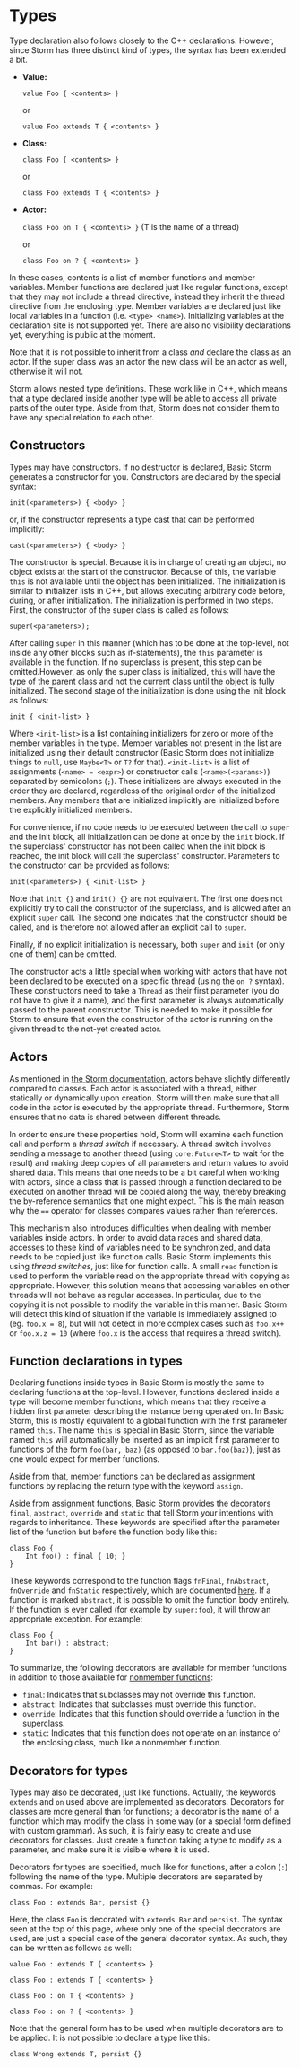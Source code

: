 Types
======

Type declaration also follows closely to the C++ declarations. However, since Storm has three
distinct kind of types, the syntax has been extended a bit.

* __Value:__

  `value Foo { <contents> }`

  or

  `value Foo extends T { <contents> }`

* __Class:__

  `class Foo { <contents> }`

  or

  `class Foo extends T { <contents> }`

* __Actor:__

  `class Foo on T { <contents> }` (T is the name of a thread)

  or

  `class Foo on ? { <contents> }`

In these cases, contents is a list of member functions and member variables. Member functions are
declared just like regular functions, except that they may not include a thread directive, instead
they inherit the thread directive from the enclosing type. Member variables are declared just like
local variables in a function (i.e. `<type> <name>`). Initializing variables at the declaration site
is not supported yet. There are also no visibility declarations yet, everything is public at the
moment.

Note that it is not possible to inherit from a class _and_ declare the class as an actor. If the
super class was an actor the new class will be an actor as well, otherwise it will not.

Storm allows nested type definitions. These work like in C++, which means that a type declared
inside another type will be able to access all private parts of the outer type. Aside from that,
Storm does not consider them to have any special relation to each other.

Constructors
--------------

Types may have constructors. If no destructor is declared, Basic Storm generates a constructor for
you. Constructors are declared by the special syntax:

`init(<parameters>) { <body> }`

or, if the constructor represents a type cast that can be performed implicitly:

`cast(<parameters>) { <body> }`

The constructor is special. Because it is in charge of creating an object, no object exists at the
start of the constructor. Because of this, the variable `this` is not available until the object has
been initialized. The initialization is similar to initializer lists in C++, but allows executing
arbitrary code before, during, or after initialization. The initialization is performed in two
steps. First, the constructor of the super class is called as follows:

`super(<parameters>);`

After calling `super` in this manner (which has to be done at the top-level, not inside any other
blocks such as if-statements), the `this` parameter is available in the function. If no superclass
is present, this step can be omitted.However, as only the super class is initialized, `this` will
have the type of the parent class and not the current class until the object is fully
initialized. The second stage of the initialization is done using the init block as follows:

`init { <init-list> }`

Where `<init-list>` is a list containing initializers for zero or more of the member variables in
the type. Member variables not present in the list are initialized using their default constructor
(Basic Storm does not initialize things to `null`, use `Maybe<T>` or `T?` for that). `<init-list>`
is a list of assignments (`<name> = <expr>`) or constructor calls (`<name>(<params>)`) separated by
semicolons (`;`). These initializers are always executed in the order they are declared, regardless
of the original order of the initialized members. Any members that are initialized implicitly are
initialized before the explicitly initialized members.

For convenience, if no code needs to be executed between the call to `super` and the init block, all
initialization can be done at once by the `init` block. If the superclass' constructor has not been
called when the init block is reached, the init block will call the superclass'
constructor. Parameters to the constructor can be provided as follows:

`init(<parameters>) { <init-list> }`

Note that `init {}` and `init() {}` are not equivalent. The first one does not explicitly try to
call the constructor of the superclass, and is allowed after an explicit `super` call. The second
one indicates that the constructor should be called, and is therefore not allowed after an explicit
call to `super`.

Finally, if no explicit initialization is necessary, both `super` and `init` (or only one of them)
can be omitted.

The constructor acts a little special when working with actors that have not been declared to be
executed on a specific thread (using the `on ?` syntax). These constructors need to take a `Thread`
as their first parameter (you do not have to give it a name), and the first parameter is always
automatically passed to the parent constructor. This is needed to make it possible for Storm to
ensure that even the constructor of the actor is running on the given thread to the not-yet created
actor.


Actors
--------

As mentioned in [the Storm documentation](md://Storm/Type_system), actors behave slightly
differently compared to classes. Each actor is associated with a thread, either statically or
dynamically upon creation. Storm will then make sure that all code in the actor is executed by the
appropriate thread. Furthermore, Storm ensures that no data is shared between different threads.

In order to ensure these properties hold, Storm will examine each function call and perform a
*thread switch* if necessary. A thread switch involves sending a message to another thread (using
`core:Future<T>` to wait for the result) and making deep copies of all parameters and return values
to avoid shared data. This means that one needs to be a bit careful when working with actors, since
a class that is passed through a function declared to be executed on another thread will be copied
along the way, thereby breaking the by-reference semantics that one might expect. This is the main
reason why the `==` operator for classes compares values rather than references.

This mechanism also introduces difficulties when dealing with member variables inside actors. In
order to avoid data races and shared data, accesses to these kind of variables need to be
synchronized, and data needs to be copied just like function calls. Basic Storm implements this
using *thread switches*, just like for function calls. A small `read` function is used to perform
the variable read on the appropriate thread with copying as appropriate. However, this solution
means that accessing variables on other threads will not behave as regular accesses. In particular,
due to the copying it is not possible to modify the variable in this manner. Basic Storm will detect
this kind of situation if the variable is immediately assigned to (eg. `foo.x = 8`), but will not
detect in more complex cases such as `foo.x++` or `foo.x.z = 10` (where `foo.x` is the access that
requires a thread switch).


Function declarations in types
-------------------------------

Declaring functions inside types in Basic Storm is mostly the same to declaring functions at the
top-level. However, functions declared inside a type will become member functions, which means that
they receive a hidden first parameter describing the instance being operated on. In Basic Storm,
this is mostly equivalent to a global function with the first parameter named `this`. The name
`this` is special in Basic Storm, since the variable named `this` will automatically be inserted as
an implicit first parameter to functions of the form `foo(bar, baz)` (as opposed to `bar.foo(baz)`),
just as one would expect for member functions.

Aside from that, member functions can be declared as assignment functions by replacing the return
type with the keyword `assign`.

Aside from assignment functions, Basic Storm provides the decorators `final`, `abstract`, `override`
and `static` that tell Storm your intentions with regards to inheritance. These keywords are
specified after the parameter list of the function but before the function body like this:

```
class Foo {
    Int foo() : final { 10; }
}
```

These keywords correspond to the function flags `fnFinal`, `fnAbstract`, `fnOverride` and `fnStatic`
respectively, which are documented [here](md://Storm/Type_system). If a function is marked
`abstract`, it is possible to omit the function body entirely. If the function is ever called (for
example by `super:foo`), it will throw an appropriate exception. For example:

```
class Foo {
    Int bar() : abstract;
}
```

To summarize, the following decorators are available for member functions in addition to those
available for [nonmember functions](md://Storm/Functions):

* `final`: Indicates that subclasses may not override this function.
* `abstract`: Indicates that subclasses must override this function.
* `override`: Indicates that this function should override a function in the superclass.
* `static`: Indicates that this function does not operate on an instance of the enclosing class, much like
  a nonmember function.


Decorators for types
---------------------

Types may also be decorated, just like functions. Actually, the keywords `extends` and `on` used
above are implemented as decorators. Decorators for classes are more general than for functions; a
decorator is the name of a function which may modify the class in some way (or a special form
defined with custom grammar). As such, it is fairly easy to create and use decorators for
classes. Just create a function taking a type to modify as a parameter, and make sure it is visible
where it is used.

Decorators for types are specified, much like for functions, after a colon (`:`) following the name
of the type. Multiple decorators are separated by commas. For example:

```
class Foo : extends Bar, persist {}
```

Here, the class `Foo` is decorated with `extends Bar` and `persist`. The syntax seen at the top of
this page, where only one of the special decorators are used, are just a special case of the general
decorator syntax. As such, they can be written as follows as well:

`value Foo : extends T { <contents> }`

`class Foo : extends T { <contents> }`

`class Foo : on T { <contents> }`

`class Foo : on ? { <contents> }`

Note that the general form has to be used when multiple decorators are to be applied. It is not
possible to declare a type like this:

`class Wrong extends T, persist {}`

